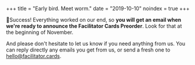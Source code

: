 +++
title = "Early bird. Meet worm."
date = "2019-10-10"
noindex = true
+++

🐛Success! Everything worked on our end, so **you will get an email when we're ready to announce the Facilitator Cards Preorder**. Look for that at the beginning of November. 

And please don't hesitate to let us know if you need anything from us. You can reply directly any emails you get from us, or send a fresh one to [hello@facilitator.cards](mailto:hello@facilitator.cards).